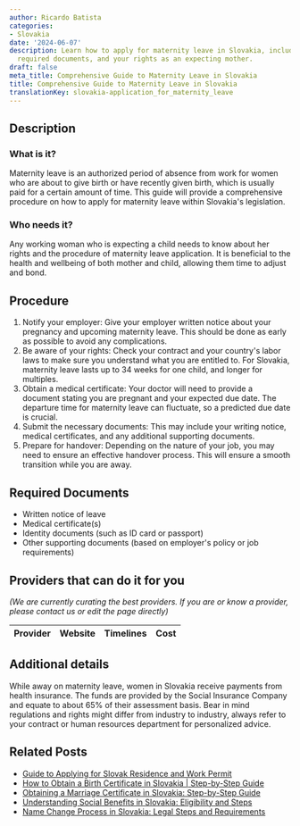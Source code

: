 ```yaml
---
author: Ricardo Batista
categories:
- Slovakia
date: '2024-06-07'
description: Learn how to apply for maternity leave in Slovakia, including steps,
  required documents, and your rights as an expecting mother.
draft: false
meta_title: Comprehensive Guide to Maternity Leave in Slovakia
title: Comprehensive Guide to Maternity Leave in Slovakia
translationKey: slovakia-application_for_maternity_leave
---
```


## Description
### What is it?
Maternity leave is an authorized period of absence from work for women who are about to give birth or have recently given birth, which is usually paid for a certain amount of time. This guide will provide a comprehensive procedure on how to apply for maternity leave within Slovakia's legislation.

### Who needs it?
Any working woman who is expecting a child needs to know about her rights and the procedure of maternity leave application. It is beneficial to the health and wellbeing of both mother and child, allowing them time to adjust and bond.

## Procedure
1. Notify your employer: Give your employer written notice about your pregnancy and upcoming maternity leave. This should be done as early as possible to avoid any complications.
2. Be aware of your rights: Check your contract and your country's labor laws to make sure you understand what you are entitled to. For Slovakia, maternity leave lasts up to 34 weeks for one child, and longer for multiples.
3. Obtain a medical certificate: Your doctor will need to provide a document stating you are pregnant and your expected due date. The departure time for maternity leave can fluctuate, so a predicted due date is crucial.
4. Submit the necessary documents: This may include your writing notice, medical certificates, and any additional supporting documents.
5. Prepare for handover: Depending on the nature of your job, you may need to ensure an effective handover process. This will ensure a smooth transition while you are away.

## Required Documents
- Written notice of leave 
- Medical certificate(s)
- Identity documents (such as ID card or passport)
- Other supporting documents (based on employer's policy or job requirements)

## Providers that can do it for you

_(We are currently curating the best providers. If you are or know a provider, please contact us or edit the page directly)_

| Provider        |     Website     |     Timelines    |       Cost      |
| :-------------: | :-------------: |  :-------------: | :-------------: |

## Additional details
While away on maternity leave, women in Slovakia receive payments from health insurance. The funds are provided by the Social Insurance Company and equate to about 65% of their assessment basis. Bear in mind regulations and rights might differ from industry to industry, always refer to your contract or human resources department for personalized advice.


## Related Posts

- [Guide to Applying for Slovak Residence and Work Permit](https://tramitit.com/guides/slovakia/application_for_residence_with_work_permit/)
- [How to Obtain a Birth Certificate in Slovakia | Step-by-Step Guide](https://tramitit.com/guides/slovakia/issuance_of_birth_certificate/)
- [Obtaining a Marriage Certificate in Slovakia: Step-by-Step Guide](https://tramitit.com/guides/slovakia/issuance_of_marriage_certificate/)
- [Understanding Social Benefits in Slovakia: Eligibility and Steps](https://tramitit.com/guides/slovakia/application_for_social_benefits/)
- [Name Change Process in Slovakia: Legal Steps and Requirements](https://tramitit.com/guides/slovakia/change_of_name/)